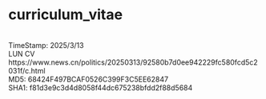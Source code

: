 # curriculum_vitae
<br>
TimeStamp: 2025/3/13<br>
LUN CV<br>
https://www.news.cn/politics/20250313/92580b7d0ee942229fc580fcd5c2031f/c.html<br>
MD5: 68424F497BCAF0526C399F3C5EE62847
<br>
SHA1:
f81d3e9c3d4d8058f44dc675238bfdd2f88d5684
